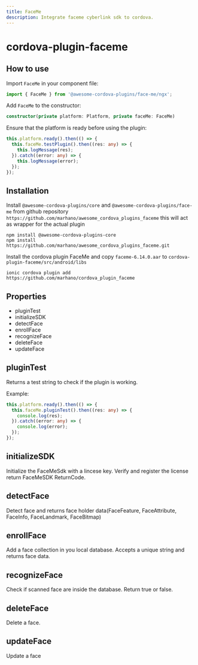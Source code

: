 ```yaml
---
title: FaceMe
description: Integrate faceme cyberlink sdk to cordova.
---
```

<!--
# license: Licensed to the Apache Software Foundation (ASF) under one
#         or more contributor license agreements.  See the NOTICE file
#         distributed with this work for additional information
#         regarding copyright ownership.  The ASF licenses this file
#         to you under the Apache License, Version 2.0 (the
#         "License"); you may not use this file except in compliance
#         with the License.  You may obtain a copy of the License at
#
#           http://www.apache.org/licenses/LICENSE-2.0
#
#         Unless required by applicable law or agreed to in writing,
#         software distributed under the License is distributed on an
#         "AS IS" BASIS, WITHOUT WARRANTIES OR CONDITIONS OF ANY
#         KIND, either express or implied.  See the License for the
#         specific language governing permissions and limitations
#         under the License.
-->

# cordova-plugin-faceme

<!-- [![Android Testsuite](https://github.com/apache/cordova-plugin-device/actions/workflows/android.yml/badge.svg)](https://github.com/apache/cordova-plugin-device/actions/workflows/android.yml) [![Chrome Testsuite](https://github.com/apache/cordova-plugin-device/actions/workflows/chrome.yml/badge.svg)](https://github.com/apache/cordova-plugin-device/actions/workflows/chrome.yml) [![iOS Testsuite](https://github.com/apache/cordova-plugin-device/actions/workflows/ios.yml/badge.svg)](https://github.com/apache/cordova-plugin-device/actions/workflows/ios.yml) [![Lint Test](https://github.com/apache/cordova-plugin-device/actions/workflows/lint.yml/badge.svg)](https://github.com/apache/cordova-plugin-device/actions/workflows/lint.yml) -->

## How to use

Import `FaceMe` in your component file:

```ts
import { FaceMe } from '@awesome-cordova-plugins/face-me/ngx';
```

Add `FaceMe` to the constructor:
```ts
constructor(private platform: Platform, private faceMe: FaceMe)
```
Ensure that the platform is ready before using the plugin:
```ts
this.platform.ready().then(() => {
  this.faceMe.testPlugin().then((res: any) => {
    this.logMessage(res);
  }).catch((error: any) => {
    this.logMessage(error);
  });
});
```

## Installation
Install `@awesome-cordova-plugins/core` and `@awesome-cordova-plugins/face-me` from github repository `https://github.com/marhano/awesome_cordova_plugins_faceme` this will act as wrapper for the actual plugin

    npm install @awesome-cordova-plugins-core
    npm install https://github.com/marhano/awesome_cordova_plugins_faceme.git

Install the cordova plugin FaceMe and copy `faceme-6.14.0.aar` to `cordova-plugin-faceme/src/android/libs`

    ionic cordova plugin add https://github.com/marhano/cordova_plugin_faceme
    

## Properties

- pluginTest
- initializeSDK
- detectFace
- enrollFace
- recognizeFace
- deleteFace
- updateFace

## pluginTest

Returns a test string to check if the plugin is working.

Example:

```ts
this.platform.ready().then(() => {
  this.faceMe.pluginTest().then((res: any) => {
    console.log(res);
  }).catch((error: any) => {
    console.log(error);
  });
});
```

## initializeSDK

Initialize the FaceMeSdk with a lincese key. Verify and register the license return FaceMeSDK ReturnCode.

## detectFace

Detect face and returns face holder data(FaceFeature, FaceAttribute, FaceInfo, FaceLandmark, FaceBitmap)

## enrollFace

Add a face collection in you local database. Accepts a unique string and returns face data.

## recognizeFace

Check if scanned face are inside the database. Return true or false.

## deleteFace

Delete a face.

## updateFace

Update a face




